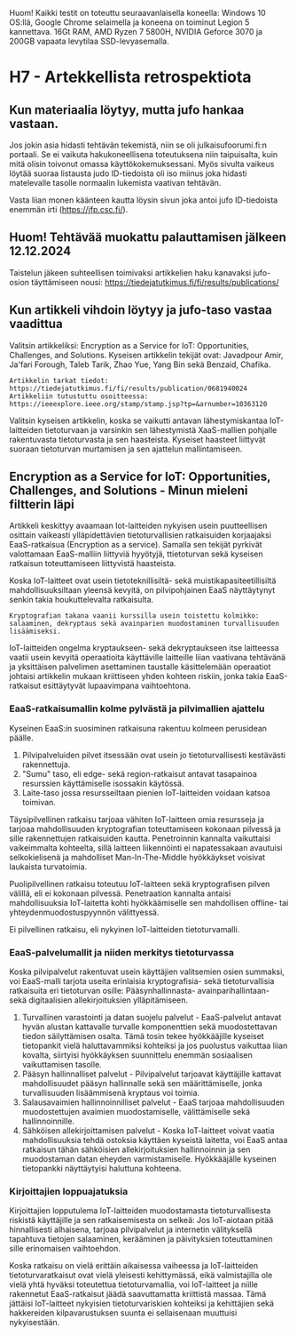 Huom! Kaikki testit on toteuttu seuraavanlaisella koneella: Windows 10 OS:llä, Google Chrome selaimella ja koneena on toiminut Legion 5 kannettava. 16Gt RAM, AMD Ryzen 7 5800H, NVIDIA Geforce 3070 ja 200GB vapaata levytilaa SSD-levyasemalla.

# H7 - Artekkellista retrospektiota
## Kun materiaalia löytyy, mutta jufo hankaa vastaan.

Jos jokin asia hidasti tehtävän tekemistä, niin se oli julkaisufoorumi.fi:n portaali. Se ei vaikuta hakukoneellisena toteutuksena niin taipuisalta, kuin mitä olisin toivonut omassa käyttökokemuksessani. 
Myös sivulta vaikeus löytää suoraa listausta judo ID-tiedoista oli iso miinus joka hidasti matelevalle tasolle normaalin lukemista vaativan tehtävän.

Vasta liian monen käänteen kautta löysin sivun joka antoi jufo ID-tiedoista enemmän irti (https://jfp.csc.fi/).

## Huom! Tehtävää muokattu palauttamisen jälkeen 12.12.2024

Taistelun jäkeen suhteellisen toimivaksi artikkelien haku kanavaksi jufo-osion täyttämiseen nousi: https://tiedejatutkimus.fi/fi/results/publications/

## Kun artikkeli vihdoin löytyy ja jufo-taso vastaa vaadittua

Valitsin artikkeliksi: Encryption as a Service for IoT: Opportunities, Challenges, and Solutions. 
Kyseisen artikkelin tekijät ovat: Javadpour Amir, Ja'fari Forough, Taleb Tarik, Zhao Yue, Yang Bin sekä Benzaid, Chafika.

    Artikkelin tarkat tiedot: https://tiedejatutkimus.fi/fi/results/publication/0681940024
    Artikkeliin tutustuttu osoitteessa: https://ieeexplore.ieee.org/stamp/stamp.jsp?tp=&arnumber=10363120

Valitsin kyseisen artikkelin, koska se vaikutti antavan lähestymiskantaa IoT-laitteiden tietoturvaan ja varsinkin sen lähestymistä XaaS-mallien pohjalle rakentuvasta tietoturvasta ja sen haasteista. Kyseiset haasteet liittyvät suoraan tietoturvan murtamisen ja sen ajattelun mallintamiseen.

## Encryption as a Service for IoT: Opportunities, Challenges, and Solutions - Minun mieleni filtterin läpi

Artikkeli keskittyy avaamaan Iot-laitteiden nykyisen usein puutteellisen osittain vaikeasti ylläpidettävien tietoturvallisien ratkaisuiden korjaajaksi EaaS-ratkaisua (Encryption as a service). Samalla sen tekijät pyrkivät valottamaan EaaS-malliin liittyviä hyyötyjä, ttietoturvan sekä kyseisen ratkaisun toteuttamiseen liittyvistä haasteista.

Koska IoT-laitteet ovat usein tietoteknillisiltä- sekä muistikapasiteetillisiltä mahdollisuuksiltaan yleensä kevyitä, on pilvipohjainen EaaS näyttäytynyt senkin takia houkuttelevalta ratkaisulta.

    Kryptografian takana vaanii kurssilla usein toistettu kolmikko: salaaminen, dekryptaus sekä avainparien muodostaminen turvallisuuden lisäämiseksi.

IoT-laitteiden ongelma kryptaukseen- sekä dekryptaukseen itse laitteessa vaatii usein kevyitä operaatioita käyttäville laitteille liian vaativana tehtävänä ja yksittäisen palvelimen asettaminen taustalle käsittelemään operaatiot johtaisi artikkelin mukaan kriittiseen yhden kohteen riskiin, jonka takia EaaS-ratkaisut esittäytyvät lupaavimpana vaihtoehtona. 

### EaaS-ratkaisumallin kolme pylvästä ja pilvimallien ajattelu

Kyseinen EaaS:in suosiminen ratkaisuna rakentuu kolmeen perusidean päälle. 
 1) Pilvipalveluiden pilvet itsessään ovat usein jo tietoturvallisesti kestävästi rakennettuja.
 2) "Sumu" taso, eli edge- sekä region-ratkaisut antavat tasapainoa resurssien käyttämiselle isossakin käytössä.
 3) Laite-taso jossa resursseiltaan pienien IoT-laitteiden voidaan katsoa toimivan.

Täysipilvellinen ratkaisu tarjoaa vähiten IoT-laitteen omia resursseja ja tarjoaa mahdollisuuden kryptografian toteuttamiseen kokonaan pilvessä ja sille rakennettujen ratkaisuiden kautta. Penetroinnin kannalta vaikuttaisi vaikeimmalta kohteelta, sillä laitteen liikennöinti ei napatessakaan avautuisi selkokielisenä ja mahdolliset Man-In-The-Middle hyökkäykset voisivat laukaista turvatoimia.

Puolipilvellinen ratkaisu toteutuu IoT-laitteen sekä kryptografisen pilven välillä, eli ei kokonaan pilvessä. Penetraation kannalta antaisi mahdollisuuksia IoT-laitetta kohti hyökkäämiselle sen mahdollisen offline- tai yhteydenmuodostuspyynnön välittyessä.

Ei pilvellinen ratkaisu, eli nykyinen IoT-laitteiden tietoturvamalli.

### EaaS-palvelumallit ja niiden merkitys tietoturvassa

Koska pilvipalvelut rakentuvat usein käyttäjien valitsemien osien summaksi, voi EaaS-malli tarjota useita erinlaisia kryptografisia- sekä tietoturvallisia ratkaisuita eri tietoturvan osille: Pääsynhallinnasta- avainparihallintaan- sekä digitaalisien allekirjoituksien ylläpitämiseen.

1) Turvallinen varastointi ja datan suojelu palvelut - EaaS-palvelut antavat hyvän alustan kattavalle turvalle komponenttien sekä muodostettavan tiedon säilyttämisen osalta. Tämä tosin tekee hyökkääjille kyseiset tietopankit vielä haluttavammiksi kohteiksi ja jos puolustus vaikuttaa liian kovalta, siirtyisi hyökkäyksen suunnittelu enemmän sosiaalisen vaikuttamisen tasolle.
2) Pääsyn hallinnalliset palvelut - Pilvipalvelut tarjoavat käyttäjille kattavat mahdollisuudet pääsyn hallinnalle sekä sen määrittämiselle, jonka turvallisuuden lisäämmisenä kryptaus voi toimia.
3) Salausavaimien hallinnoinnilliset palvelut - EaaS tarjoaa mahdollisuuden muodostettujen avaimien muodostamiselle, välittämiselle sekä hallinnoinnille.
4) Sähköisen allekirjoittamisen palvelut - Koska IoT-laitteet voivat vaatia mahdollisuuksia tehdä ostoksia käyttäen kyseistä laitetta, voi EaaS antaa ratkaisun tähän sähköisien allekirjoituksien hallinnoinnin ja sen muodostaman datan eheyden varmistamiselle. Hyökkääjälle kyseinen tietopankki näyttäytyisi haluttuna kohteena.


### Kirjoittajien loppuajatuksia
Kirjoittajien lopputulema IoT-laitteiden muodostamasta tietoturvallisesta riskistä käyttäjille ja sen ratkaisemisesta on selkeä: Jos IoT-aiotaan pitää hinnallisesti alhaisena, tarjoaa pilvipalvelut ja internetin välityksellä tapahtuva tietojen salaaminen, kerääminen ja päivityksien toteuttaminen sille erinomaisen vaihtoehdon.

Koska ratkaisu on vielä erittäin aikaisessa vaiheessa ja IoT-laitteiden tietoturvaratkaisut ovat vielä yleisesti kehittymässä, eikä valmistajilla ole vielä yhtä hyväksi toteutettua tietoturvamallia, voi IoT-laitteet ja niille rakennetut EaaS-ratkaisut jäädä saavuttamatta kriittistä massaa. Tämä jättäisi IoT-laitteet nykyisien tietoturvariskien kohteiksi ja kehittäjien sekä hakkereiden kilpavarustuksen suunta ei sellaisenaan muuttuisi nykyisestään.
